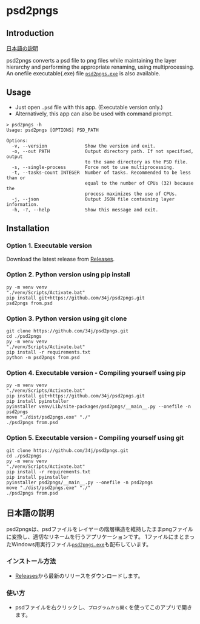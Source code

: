 # psd2pngs

## Introduction

[日本語の説明](#日本語の説明)

psd2pngs converts a psd file to png files while maintaining the layer hierarchy and performing the appropriate renaming, using multiprocessing.
An onefile executable(.exe) file [`psd2pngs.exe`](https://github.com/34j/psd2pngs/releases) is also available.

## Usage

- Just open `.psd` file with this app. (Executable version only.)
- Alternatively, this app can also be used with command prompt.

```shell
> psd2pngs -h
Usage: psd2pngs [OPTIONS] PSD_PATH

Options:
  -v, --version              Show the version and exit.
  -o, --out PATH             Output directory path. If not specified, output
                             to the same directory as the PSD file.
  -s, --single-process       Force not to use multiprocessing.
  -t, --tasks-count INTEGER  Number of tasks. Recommended to be less than or
                             equal to the number of CPUs (32) because the
                             process maximizes the use of CPUs.
  -j, --json                 Output JSON file containing layer information.
  -h, -?, --help             Show this message and exit.
```

## Installation

### Option 1. Executable version

Download the latest release from [Releases](https://github.com/34j/psd2pngs/releases).

### Option 2. Python version using pip install

```shell
py -m venv venv
"./venv/Scripts/Activate.bat"
pip install git+https://github.com/34j/psd2pngs.git
psd2pngs from.psd
```

### Option 3. Python version using git clone

```shell
git clone https://github.com/34j/psd2pngs.git
cd ./psd2pngs
py -m venv venv
"./venv/Scripts/Activate.bat"
pip install -r requirements.txt
python -m psd2pngs from.psd
```

### Option 4. Executable version - Compiling yourself using pip

```shell
py -m venv venv
"./venv/Scripts/Activate.bat"
pip install git+https://github.com/34j/psd2pngs.git
pip install pyinstaller
pyinstaller venv/Lib/site-packages/psd2pngs/__main__.py --onefile -n psd2pngs
move "./dist/psd2pngs.exe" "./"
./psd2pngs from.psd
```

### Option 5. Executable version - Compiling yourself using git

```shell
git clone https://github.com/34j/psd2pngs.git
cd ./psd2pngs
py -m venv venv
"./venv/Scripts/Activate.bat"
pip install -r requirements.txt
pip install pyinstaller
pyinstaller psd2pngs/__main__.py --onefile -n psd2pngs
move "./dist/psd2pngs.exe" "./"
./psd2pngs from.psd
```

## 日本語の説明

psd2pngsは、psdファイルをレイヤーの階層構造を維持したままpngファイルに変換し、適切なリネームを行うアプリケーションです。
1ファイルにまとまったWindows用実行ファイル[`psd2pngs.exe`](https://github.com/34j/psd2pngs/releases)も配布しています。

### インストール方法

- [Releases](https://github.com/34j/psd2pngs/releases)から最新のリリースをダウンロードします。

### 使い方

- psdファイルを右クリックし、`プログラムから開く`を使ってこのアプリで開きます。
